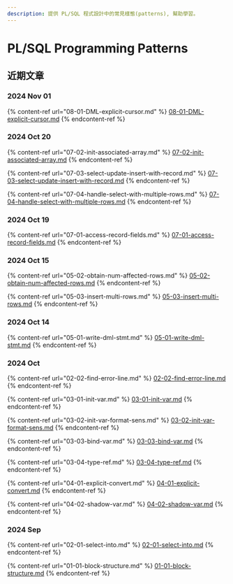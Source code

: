 ```yaml
---
description: 提供 PL/SQL 程式設計中的常見樣態(patterns), 幫助學習。
---
```


# PL/SQL Programming Patterns

## 近期文章

### 2024 Nov 01

{% content-ref url="08-01-DML-explicit-cursor.md" %}
[08-01-DML-explicit-cursor.md](08-01-DML-explicit-cursor.md)
{% endcontent-ref %}

### 2024 Oct 20

{% content-ref url="07-02-init-associated-array.md" %}
[07-02-init-associated-array.md](07-02-init-associated-array.md)
{% endcontent-ref %}

{% content-ref url="07-03-select-update-insert-with-record.md" %}
[07-03-select-update-insert-with-record.md](07-03-select-update-insert-with-record.md)
{% endcontent-ref %}

{% content-ref url="07-04-handle-select-with-multiple-rows.md" %}
[07-04-handle-select-with-multiple-rows.md](07-04-handle-select-with-multiple-rows.md)
{% endcontent-ref %}

### 2024 Oct 19

{% content-ref url="07-01-access-record-fields.md" %}
[07-01-access-record-fields.md](07-01-access-record-fields.md)
{% endcontent-ref %}

### 2024 Oct 15

{% content-ref url="05-02-obtain-num-affected-rows.md" %}
[05-02-obtain-num-affected-rows.md](05-02-obtain-num-affected-rows.md)
{% endcontent-ref %}

{% content-ref url="05-03-insert-multi-rows.md" %}
[05-03-insert-multi-rows.md](05-03-insert-multi-rows.md)
{% endcontent-ref %}

### 2024 Oct 14

{% content-ref url="05-01-write-dml-stmt.md" %}
[05-01-write-dml-stmt.md](05-01-write-dml-stmt.md)
{% endcontent-ref %}

### 2024 Oct

{% content-ref url="02-02-find-error-line.md" %}
[02-02-find-error-line.md](02-02-find-error-line.md)
{% endcontent-ref %}

{% content-ref url="03-01-init-var.md" %}
[03-01-init-var.md](03-01-init-var.md)
{% endcontent-ref %}

{% content-ref url="03-02-init-var-format-sens.md" %}
[03-02-init-var-format-sens.md](03-02-init-var-format-sens.md)
{% endcontent-ref %}

{% content-ref url="03-03-bind-var.md" %}
[03-03-bind-var.md](03-03-bind-var.md)
{% endcontent-ref %}

{% content-ref url="03-04-type-ref.md" %}
[03-04-type-ref.md](03-04-type-ref.md)
{% endcontent-ref %}

{% content-ref url="04-01-explicit-convert.md" %}
[04-01-explicit-convert.md](04-01-explicit-convert.md)
{% endcontent-ref %}

{% content-ref url="04-02-shadow-var.md" %}
[04-02-shadow-var.md](04-02-shadow-var.md)
{% endcontent-ref %}

### 2024 Sep

{% content-ref url="02-01-select-into.md" %}
[02-01-select-into.md](02-01-select-into.md)
{% endcontent-ref %}

{% content-ref url="01-01-block-structure.md" %}
[01-01-block-structure.md](01-01-block-structure.md)
{% endcontent-ref %}
